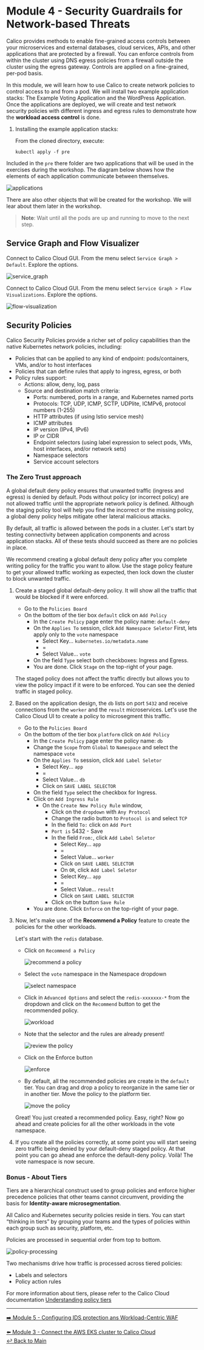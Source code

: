 # Module 4 - Security Guardrails for Network-based Threats

Calico provides methods to enable fine-grained access controls between your microservices and external databases, cloud services, APIs, and other applications that are protected by a firewall. You can enforce controls from within the cluster using DNS egress policies from a firewall outside the cluster using the egress gateway. Controls are applied on a fine-grained, per-pod basis.

In this module, we will learn how to use Calico to create network policies to control access to and from a pod. We will install two example application stacks: The Example Voting Application and the WordPress Application. Once the applications are deployed, we will create and test network security policies with different ingress and egress rules to demonstrate how the **workload access control** is done.

1. Installing the example application stacks:

   From the cloned directory, execute:
   ```
   kubectl apply -f pre
   ```

Included in the `pre` there folder are two applications that will be used in the exercises during the workshop. The diagram below shows how the elements of each application communicate between themselves.

![applications](https://github.com/tigera-solutions/cc-aks-detect-block-network-attacks/assets/104035488/842088b1-320c-4ada-8905-10d1dd02c57c)

There are also other objects that will be created for the workshop. We will lear about them later in the workshop.

   > **Note**: Wait until all the pods are up and running to move to the next step.

## Service Graph and Flow Visualizer

Connect to Calico Cloud GUI. From the menu select `Service Graph > Default`. Explore the options.

![service_graph](https://user-images.githubusercontent.com/104035488/192303379-efb43faa-1e71-41f2-9c54-c9b7f0538b34.gif)

Connect to Calico Cloud GUI. From the menu select `Service Graph > Flow Visualizations`. Explore the options.

![flow-visualization](https://user-images.githubusercontent.com/104035488/192358472-112c832f-2fd7-4294-b8cc-fec166a9b11e.gif)

## Security Policies

Calico Security Policies provide a richer set of policy capabilities than the native Kubernetes network policies, including:  

- Policies that can be applied to any kind of endpoint: pods/containers, VMs, and/or to host interfaces
- Policies that can define rules that apply to ingress, egress, or both
- Policy rules support:
  - Actions: allow, deny, log, pass
  - Source and destination match criteria:
    - Ports: numbered, ports in a range, and Kubernetes named ports
    - Protocols: TCP, UDP, ICMP, SCTP, UDPlite, ICMPv6, protocol numbers (1-255)
    - HTTP attributes (if using Istio service mesh)
    - ICMP attributes
    - IP version (IPv4, IPv6)
    - IP or CIDR
    - Endpoint selectors (using label expression to select pods, VMs, host interfaces, and/or network sets)
    - Namespace selectors
    - Service account selectors

### The Zero Trust approach

A global default deny policy ensures that unwanted traffic (ingress and egress) is denied by default. Pods without policy (or incorrect policy) are not allowed traffic until the appropriate network policy is defined. Although the staging policy tool will help you find the incorrect or the missing policy, a global deny policy helps mitigate other lateral malicious attacks.

By default, all traffic is allowed between the pods in a cluster. Let's start by testing connectivity between application components and across application stacks. All of these tests should succeed as there are no policies in place.

We recommend creating a global default deny policy after you complete writing policy for the traffic you want to allow. Use the stage policy feature to get your allowed traffic working as expected, then lock down the cluster to block unwanted traffic.

1. Create a staged global default-deny policy. It will show all the traffic that would be blocked if it were enforced.

   - Go to the `Policies Board`
   - On the bottom of the tier box `default` click on `Add Policy`
     - In the `Create Policy` page enter the policy name: `default-deny`
     - On the `Applies To` session, click `Add Namespace Seletor`
       First, lets apply only to the `vote` namespace
       - Select Key... `kubernetes.io/metadata.name`
       - =
       - Select Value... `vote`
     - On the field `Type` select both checkboxes: Ingress and Egress.
     - You are done. Click `Stage` on the top-right of your page.

   The staged policy does not affect the traffic directly but allows you to view the policy impact if it were to be enforced. You can see the denied traffic in staged policy.

2. Based on the application design, the `db` lists on port `5432` and receive connections from the `worker` and the `result` microservices. 
   Let's use the Calico Cloud UI to create a policy to microsegment this traffic.

   - Go to the `Policies Board`
   - On the bottom of the tier box `platform` click on `Add Policy`
     - In the `Create Policy` page enter the policy name: `db`
     - Change the `Scope` from `Global` to `Namespace` and select the namespace `vote`
     - On the `Applies To` session, click `Add Label Seletor`
       - Select Key... `app`
       - =
       - Select Value... `db`
       - Click on `SAVE LABEL SELECTOR`
     - On the field `Type` select the checkbox for Ingress.
     - Click on `Add Ingress Rule`
       - On the `Create New Policy Rule` window,
         - Click on the `dropdown` with `Any Protocol`
         - Change the radio button to `Protocol is` and select `TCP`
         - In the field `To:` click on `Add Port` 
         - `Port is` 5432 - Save
         - In the field `From:`, click `Add Label Seletor`
           - Select Key... `app`
           - =
           - Select Value... `worker`
           - Click on `SAVE LABEL SELECTOR`  
           - On `OR`, click `Add Label Seletor`
           - Select Key... `app`
           - =
           - Select Value... `result`
           - Click on `SAVE LABEL SELECTOR`
         - Click on the button `Save Rule`
     - You are done. Click `Enforce` on the top-right of your page.

3. Now, let's make use of the **Recommend a Policy** feature to create the policies for the other workloads.

   Let's start with the `redis` database.

   - Click on `Recommend a Policy`
   
     ![recommend a policy](https://github.com/tigera-solutions/cc-aks-detect-block-network-attacks/assets/104035488/49051f38-af1e-4786-91c4-490367fefcf4)
   
   - Select the `vote` namespace in the Namespace dropdown 

     ![select namespace](https://github.com/tigera-solutions/cc-aks-detect-block-network-attacks/assets/104035488/8524b68e-2acc-4f7c-bb5f-8051b001317c)

   - Click in `Advanced Options` and select the `redis-xxxxxxx-*` from the dropdown and click on the `Recommend` button to get the recommended policy.
   
     ![workload](https://github.com/tigera-solutions/cc-aks-detect-block-network-attacks/assets/104035488/8a482686-c1ee-43ca-bcd0-05063862e8ff)
   
   - Note that the selector and the rules are already present!

     ![review the policy](https://github.com/tigera-solutions/cc-aks-detect-block-network-attacks/assets/104035488/94207043-dcc8-45df-a1e9-9f53171502d3)
   
   - Click on the Enforce button

     ![enforce](https://github.com/tigera-solutions/cc-aks-detect-block-network-attacks/assets/104035488/587fe7c7-d387-44fc-a722-f668b93a5e96)
   
   - By default, all the recommended policies are create in the `default` tier. You can drag and drop a policy to reorganize in the same tier or in another tier. Move the policy to the platform tier.

     ![move the policy](https://github.com/tigera-solutions/cc-aks-detect-block-network-attacks/assets/104035488/f48b066b-2339-451b-aae5-dd11b76702c7)

   Great! You just created a recommended policy. Easy, right? Now go ahead and create policies for all the other workloads in the vote namespace.

4. If you create all the policies correctly, at some point you will start seeing zero traffic being denied by your default-deny staged policy. At that point you can go ahead ane enforce the default-deny policy. Voilà! The vote namespace is now secure.

### Bonus - About Tiers

Tiers are a hierarchical construct used to group policies and enforce higher precedence policies that other teams cannot circumvent, providing the basis for **Identity-aware microsegmentation**. 

All Calico and Kubernetes security policies reside in tiers. You can start “thinking in tiers” by grouping your teams and the types of policies within each group such as security, platform, etc.

Policies are processed in sequential order from top to bottom.

![policy-processing](https://user-images.githubusercontent.com/104035488/206433417-0d186664-1514-41cc-80d2-17ed0d20a2f4.png)

Two mechanisms drive how traffic is processed across tiered policies:

- Labels and selectors
- Policy action rules

For more information about tiers, please refer to the Calico Cloud documentation [Understanding policy tiers](https://docs.calicocloud.io/get-started/tutorials/policy-tiers)


--- 

[:arrow_right: Module 5 - Configuring IDS protection ans Workload-Centric WAF](/modules/module-5-ids-waf.md)  <br>

[:arrow_left: Module 3 - Connect the AWS EKS cluster to Calico Cloud](/modules/module-3-connect-calicocloud.md)  
[:leftwards_arrow_with_hook: Back to Main](/README.md)  
